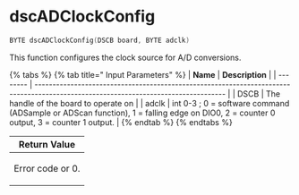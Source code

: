 # dscADClockConfig

```c
BYTE dscADClockConfig(DSCB board, BYTE adclk)
```

This function configures the clock source for A/D conversions.

{% tabs %}
{% tab title=" Input Parameters" %}
| **Name** | **Description**                                                                                                                     |
| -------- | ----------------------------------------------------------------------------------------------------------------------------------- |
| DSCB     | The handle of the board to operate on                                                                                               |
| adclk    | int 0-3 ; 0 = software command (ADSample or ADScan function), 1 = falling edge on DIO0, 2 = counter 0 output, 3 = counter 1 output. |
{% endtab %}
{% endtabs %}

| Return Value                   |
| ------------------------------ |
| <p></p><p>Error code or 0.</p> |
